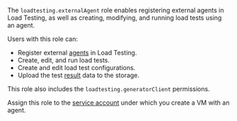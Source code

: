 The `loadtesting.externalAgent` role enables registering external agents in Load Testing, as well as creating, modifying, and running load tests using an agent.

Users with this role can:
* Register external [agents](../../load-testing/concepts/agent.md) in Load Testing.
* Create, edit, and run load tests.
* Create and edit load test configurations.
* Upload the test [result](../../load-testing/concepts/load-test-results.md) data to the storage.

This role also includes the `loadtesting.generatorClient` permissions.

Assign this role to the [service account](../../iam/concepts/users/service-accounts.md) under which you create a VM with an agent.